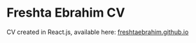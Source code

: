 # Freshta Ebrahim CV
CV created in React.js, available here: [freshtaebrahim.github.io](freshtaebrahim.github.io)
